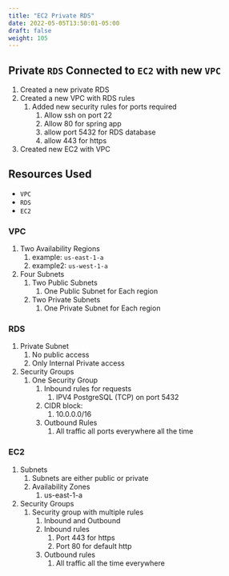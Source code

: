 ```yaml
---
title: "EC2 Private RDS"
date: 2022-05-05T13:50:01-05:00
draft: false
weight: 105
---
```


## Private `RDS` Connected to `EC2` with new `VPC`
1. Created a new private RDS
1. Created a new VPC with RDS rules
    1. Added new security rules for ports required
        1. Allow ssh on port 22
        1. Allow 80 for spring app
        1. allow port 5432 for RDS database
        1. allow 443 for https
1. Created new EC2 with VPC

## Resources Used
- `VPC`
- `RDS`
- `EC2`

### VPC

1. Two Availability Regions
    1. example: `us-east-1-a`
    1. example2: `us-west-1-a`
1. Four Subnets
    1. Two Public Subnets
        1. One Public Subnet for Each region
    1. Two Private Subnets
        1. One Private Subnet for Each region
### RDS

1. Private Subnet
    1. No public access
    1. Only Internal Private access
1. Security Groups
    1. One Security Group
        1. Inbound rules for requests
            1. IPV4 PostgreSQL (TCP) on port 5432
        1. CIDR block:
            1. 10.0.0.0/16
        1. Outbound Rules
            1. All traffic all ports everywhere all the time
### EC2

1. Subnets
    1. Subnets are either public or private
    1. Availability Zones
        1. us-east-1-a
1. Security Groups
    1. Security group with multiple rules
        1. Inbound and Outbound
        1. Inbound rules
            1. Port 443 for https
            1. Port 80 for default http
        1. Outbound rules
            1. All traffic all the time everywhere
